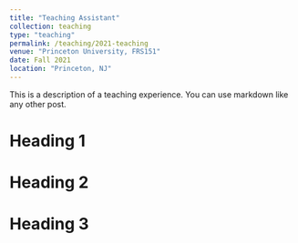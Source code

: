 ```yaml
---
title: "Teaching Assistant"
collection: teaching
type: "teaching"
permalink: /teaching/2021-teaching
venue: "Princeton University, FRS151"
date: Fall 2021
location: "Princeton, NJ"
---
```


This is a description of a teaching experience. You can use markdown like any other post.

Heading 1
======

Heading 2
======

Heading 3
======
